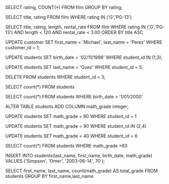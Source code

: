 <!-- Exercise 1 -->

SELECT
	rating, COUNT(*)
FROM film
GROUP BY rating;

SELECT
	title, rating
FROM film
WHERE rating IN ('G','PG-13')

SELECT
	title, rating, length, rental_rate
FROM film
WHERE rating IN ('G','PG-13') AND length < 120 AND rental_rate < 3.00
ORDER BY title ASC

UPDATE customer
SET first_name = 'Michael',
    last_name = 'Perez'
WHERE customer_id = 1;

<!-- Exercise 2 -->

UPDATE students
SET birth_date = '02/11/1998'
WHERE student_id IN (1,3);

UPDATE students
SET last_name = 'Guez'
WHERE student_id = 5;

DELETE FROM students
WHERE student_id = 3;

SELECT count(*)
FROM students

SELECT count(*)
FROM students
WHERE birth_date > '1/01/2000'

ALTER TABLE students
ADD COLUMN math_grade integer;

UPDATE students
SET math_grade = 80
WHERE student_id = 1

UPDATE students
SET math_grade = 90
WHERE student_id IN (2,4)

UPDATE students
SET math_grade = 40
WHERE student_id = 6

SELECT count(*)
FROM students
WHERE math_grade >83

INSERT INTO students(last_name, first_name, birth_date, math_grade)
VALUES ('Simpson', 'Omer', '2003-06-14', 70 );

SELECT first_name, last_name, count(math_grade) AS total_grade
FROM students
GROUP BY first_name,last_name


